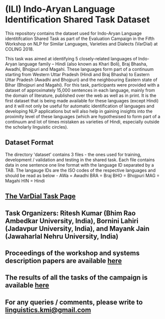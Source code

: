 # (ILI) Indo-Aryan Language Identification Shared Task Dataset
This repository contains the dataset used for Indo-Aryan Language identitifcation Shared Task as part of the Evaluation Campaign in the Fifth Workshop on NLP for Similar Languages, Varieties and Dialects (VarDial) at COLING 2018.

This task was aimed at identifying 5 closely-related languages of Indo-Aryan language family – Hindi (also known as Khari Boli), Braj Bhasha, Awadhi, Bhojpuri and Magahi. These languages form part of a continuum starting from Western Uttar Pradesh (Hindi and Braj Bhasha) to Eastern Uttar Pradesh (Awadhi and Bhojpuri) and the neighbouring Eastern state of Bihar (Bhojpuri and Magahi). For this task, participants were provided with a dataset of approximately 15,000 sentences in each language, mainly from the domain of literature, published over the web as well as in print. It is the first dataset that is being made available for these languages (except Hindi) and it will not only be useful for automatic identification of languages and developing NLP applications but will also help in gaining insights into the proximity level of these languages (which are hypothesised to form part of a continuum and lot of times mistaken as varieties of Hindi, especially outside the scholarly linguistic circles).

## Dataset Format
The directory 'dataset' contains 3 files - the ones used for training, development / validation and testing in the shared task. Each file contains data in one sentence one line format with the language ID separated by a TAB. The langauge IDs are the ISO codes of the respective languages and should be read as below -
AWa = Awadhi
BRA = Braj
BHO = Bhojpuri
MAG = Magahi
HIN = Hindi

## [The VarDial Task Page](http://alt.qcri.org/vardial2018/index.php?id=campaign)

## Task Organizers: Ritesh Kumar (Bhim Rao Ambedkar University, India), Bornini Lahiri (Jadavpur University, India), and Mayank Jain (Jawaharlal Nehru University, India)

## Proceedings of the workshop and systems description papers are available [here](http://aclweb.org/anthology/W18-3900)

## The results of all the tasks of the campaign is available [here](http://alt.qcri.org/vardial2018/data/uploads/vardial2018ranksfinal2.xls)

## For any queries / comments, please write to linguistics.kmi@gmail.com
